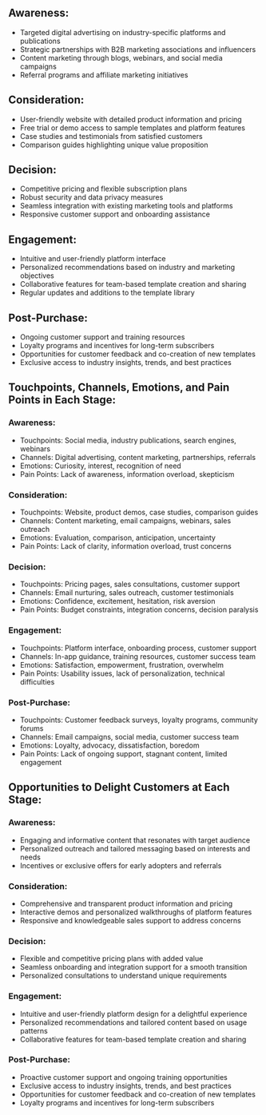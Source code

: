 ## Awareness:
- Targeted digital advertising on industry-specific platforms and publications
- Strategic partnerships with B2B marketing associations and influencers
- Content marketing through blogs, webinars, and social media campaigns
- Referral programs and affiliate marketing initiatives

## Consideration:
- User-friendly website with detailed product information and pricing
- Free trial or demo access to sample templates and platform features
- Case studies and testimonials from satisfied customers
- Comparison guides highlighting unique value proposition

## Decision:
- Competitive pricing and flexible subscription plans
- Robust security and data privacy measures
- Seamless integration with existing marketing tools and platforms
- Responsive customer support and onboarding assistance

## Engagement:
- Intuitive and user-friendly platform interface
- Personalized recommendations based on industry and marketing objectives
- Collaborative features for team-based template creation and sharing
- Regular updates and additions to the template library

## Post-Purchase:
- Ongoing customer support and training resources
- Loyalty programs and incentives for long-term subscribers
- Opportunities for customer feedback and co-creation of new templates
- Exclusive access to industry insights, trends, and best practices

## Touchpoints, Channels, Emotions, and Pain Points in Each Stage:

### Awareness:
- Touchpoints: Social media, industry publications, search engines, webinars
- Channels: Digital advertising, content marketing, partnerships, referrals
- Emotions: Curiosity, interest, recognition of need
- Pain Points: Lack of awareness, information overload, skepticism

### Consideration:
- Touchpoints: Website, product demos, case studies, comparison guides
- Channels: Content marketing, email campaigns, webinars, sales outreach
- Emotions: Evaluation, comparison, anticipation, uncertainty
- Pain Points: Lack of clarity, information overload, trust concerns

### Decision:
- Touchpoints: Pricing pages, sales consultations, customer support
- Channels: Email nurturing, sales outreach, customer testimonials
- Emotions: Confidence, excitement, hesitation, risk aversion
- Pain Points: Budget constraints, integration concerns, decision paralysis

### Engagement:
- Touchpoints: Platform interface, onboarding process, customer support
- Channels: In-app guidance, training resources, customer success team
- Emotions: Satisfaction, empowerment, frustration, overwhelm
- Pain Points: Usability issues, lack of personalization, technical difficulties

### Post-Purchase:
- Touchpoints: Customer feedback surveys, loyalty programs, community forums
- Channels: Email campaigns, social media, customer success team
- Emotions: Loyalty, advocacy, dissatisfaction, boredom
- Pain Points: Lack of ongoing support, stagnant content, limited engagement

## Opportunities to Delight Customers at Each Stage:

### Awareness:
- Engaging and informative content that resonates with target audience
- Personalized outreach and tailored messaging based on interests and needs
- Incentives or exclusive offers for early adopters and referrals

### Consideration:
- Comprehensive and transparent product information and pricing
- Interactive demos and personalized walkthroughs of platform features
- Responsive and knowledgeable sales support to address concerns

### Decision:
- Flexible and competitive pricing plans with added value
- Seamless onboarding and integration support for a smooth transition
- Personalized consultations to understand unique requirements

### Engagement:
- Intuitive and user-friendly platform design for a delightful experience
- Personalized recommendations and tailored content based on usage patterns
- Collaborative features for team-based template creation and sharing

### Post-Purchase:
- Proactive customer support and ongoing training opportunities
- Exclusive access to industry insights, trends, and best practices
- Opportunities for customer feedback and co-creation of new templates
- Loyalty programs and incentives for long-term subscribers